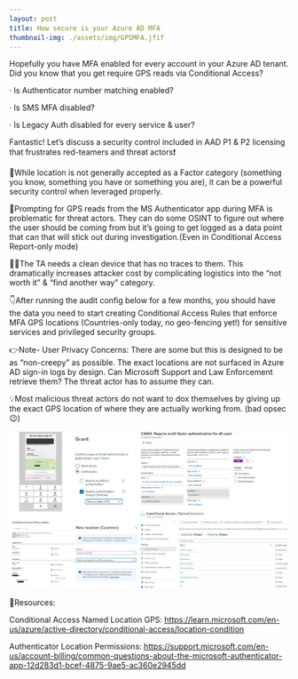 ```yaml
---
layout: post
title: How secure is your Azure AD MFA
thumbnail-img: ./assets/img/GPSMFA.jfif
---
```

Hopefully you have MFA enabled for every account in your Azure AD tenant. Did you know that you get require GPS reads via Conditional Access?

·       Is Authenticator number matching enabled?

·       Is SMS MFA disabled?

·       Is Legacy Auth disabled for every service & user?

Fantastic! Let’s discuss a security control included in AAD P1 & P2 licensing that frustrates red-teamers and threat actors❗️

🎯While location is not generally accepted as a Factor category (something you know, something you have or something you are), it can be a powerful security control when leveraged properly.

🎤Prompting for GPS reads from the MS Authenticator app during MFA is problematic for threat actors. They can do some OSINT to figure out where the user should be coming from but it’s going to get logged as a data point that can that will stick out during investigation.(Even in Conditional Access Report-only mode)

🥷🏻The TA needs a clean device that has no traces to them. This dramatically increases attacker cost by complicating logistics into the “not worth it” & “find another way” category.

👇After running the audit config below for a few months, you should have the data you need to start creating Conditional Access Rules that enforce MFA GPS locations (Countries-only today, no geo-fencing yet!) for sensitive services and privileged security groups. 

👉Note- User Privacy Concerns: There are some but this is designed to be as “non-creepy” as possible. The exact locations are not surfaced in Azure AD sign-in logs by design. Can Microsoft Support and Law Enforcement retrieve them? The threat actor has to assume they can.

💡Most malicious threat actors do not want to dox themselves by giving up the exact GPS location of where they are actually working from. (bad opsec😉)

![Image](/assets/img/GPSMFA.jfif)

🎒Resources:

Conditional Access Named Location GPS: https://learn.microsoft.com/en-us/azure/active-directory/conditional-access/location-condition

Authenticator Location Permissions: https://support.microsoft.com/en-us/account-billing/common-questions-about-the-microsoft-authenticator-app-12d283d1-bcef-4875-9ae5-ac360e2945dd